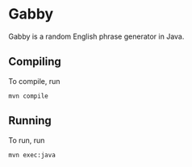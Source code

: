 # Gabby

Gabby is a random English phrase generator in Java.

## Compiling

To compile, run
    
    mvn compile

## Running

To run, run

    mvn exec:java


